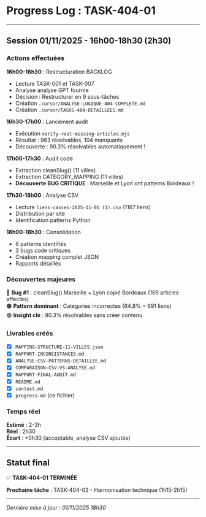 # Progress Log : TASK-404-01

---

## Session 01/11/2025 - 16h00-18h30 (2h30)

### Actions effectuées

**16h00-16h30** : Restructuration BACKLOG
- Lecture TASK-001 et TASK-007
- Analyse analyse GPT fournie
- Décision : Restructurer en 9 sous-tâches
- Création `.cursor/ANALYSE-LOGIQUE-404-COMPLETE.md`
- Création `.cursor/TASKS-404-DETAILLEES.md`

**16h30-17h00** : Lancement audit
- Exécution `verify-real-missing-articles.mjs`
- Résultat : 963 résolvables, 104 manquants
- Découverte : 90.3% résolvables automatiquement !

**17h00-17h30** : Audit code
- Extraction cleanSlug() (11 villes)
- Extraction CATEGORY_MAPPING (11 villes)
- **Découverte BUG CRITIQUE** : Marseille et Lyon ont patterns Bordeaux !

**17h30-18h00** : Analyse CSV
- Lecture `liens-casses-2025-11-01 (1).csv` (1167 liens)
- Distribution par site
- Identification patterns Python

**18h00-18h30** : Consolidation
- 6 patterns identifiés
- 3 bugs code critiques
- Création mapping complet JSON
- Rapports détaillés

### Découvertes majeures

🔴 **Bug #1** : cleanSlug() Marseille + Lyon copié Bordeaux (169 articles affectés)  
🟠 **Pattern dominant** : Catégories incorrectes (64.8% = 691 liens)  
🟢 **Insight clé** : 90.3% résolvables sans créer contenu

### Livrables créés

- [x] `MAPPING-STRUCTURE-11-VILLES.json`
- [x] `RAPPORT-INCONSISTANCES.md`
- [x] `ANALYSE-CSV-PATTERNS-DETAILLEE.md`
- [x] `COMPARAISON-CSV-VS-ANALYSE.md`
- [x] `RAPPORT-FINAL-AUDIT.md`
- [x] `README.md`
- [x] `context.md`
- [x] `progress.md` (ce fichier)

### Temps réel

**Estimé** : 2-3h  
**Réel** : 2h30  
**Écart** : +0h30 (acceptable, analyse CSV ajoutée)

---

## Statut final

✅ **TASK-404-01 TERMINÉE**

**Prochaine tâche** : TASK-404-02 - Harmonisation technique (1h15-2h15)

---

*Dernière mise à jour : 01/11/2025 18h30*

